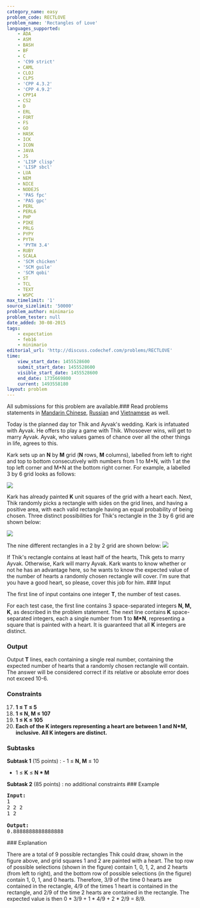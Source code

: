 ```yaml
---
category_name: easy
problem_code: RECTLOVE
problem_name: 'Rectangles of Love'
languages_supported:
    - ADA
    - ASM
    - BASH
    - BF
    - C
    - 'C99 strict'
    - CAML
    - CLOJ
    - CLPS
    - 'CPP 4.3.2'
    - 'CPP 4.9.2'
    - CPP14
    - CS2
    - D
    - ERL
    - FORT
    - FS
    - GO
    - HASK
    - ICK
    - ICON
    - JAVA
    - JS
    - 'LISP clisp'
    - 'LISP sbcl'
    - LUA
    - NEM
    - NICE
    - NODEJS
    - 'PAS fpc'
    - 'PAS gpc'
    - PERL
    - PERL6
    - PHP
    - PIKE
    - PRLG
    - PYPY
    - PYTH
    - 'PYTH 3.4'
    - RUBY
    - SCALA
    - 'SCM chicken'
    - 'SCM guile'
    - 'SCM qobi'
    - ST
    - TCL
    - TEXT
    - WSPC
max_timelimit: '1'
source_sizelimit: '50000'
problem_author: minimario
problem_tester: null
date_added: 30-08-2015
tags:
    - expectation
    - feb16
    - minimario
editorial_url: 'http://discuss.codechef.com/problems/RECTLOVE'
time:
    view_start_date: 1455528600
    submit_start_date: 1455528600
    visible_start_date: 1455528600
    end_date: 1735669800
    current: 1493558180
layout: problem
---
```

All submissions for this problem are available.###  Read problems statements in [Mandarin Chinese](http://www.codechef.com/download/translated/FEB16/mandarin/RECTLOVE.pdf), [Russian](http://www.codechef.com/download/translated/FEB16/russian/RECTLOVE.pdf) and [Vietnamese](http://www.codechef.com/download/translated/FEB16/vietnamese/RECTLOVE.pdf) as well.

Today is the planned day tor Thik and Ayvak's wedding. Kark is infatuated with Ayvak. He offers to play a game with Thik. Whosoever wins, will get to marry Ayvak. Ayvak, who values games of chance over all the other things in life, agrees to this.

Kark sets up an **N** by **M** grid (**N** rows, **M** columns), labelled from left to right and top to bottom consecutively with numbers from 1 to M\*N, with 1 at the top left corner and M\*N at the bottom right corner. For example, a labelled 3 by 6 grid looks as follows:

![](http://i.imgur.com/wvzXBk0.png)

Kark has already painted **K** unit squares of the grid with a heart each. Next, Thik randomly picks a rectangle with sides on the grid lines, and having a positive area, with each valid rectangle having an equal probability of being chosen. Three distinct possibilities for Thik's rectangle in the 3 by 6 grid are shown below:

![](http://i.imgur.com/iUDIeMG.png)

The nine different rectangles in a 2 by 2 grid are shown below: ![](http://i.imgur.com/c2aszAv.png)

If Thik's rectangle contains at least half of the hearts, Thik gets to marry Ayvak. Otherwise, Kark will marry Ayvak. Kark wants to know whether or not he has an advantage here, so he wants to know the expected value of the number of hearts a randomly chosen rectangle will cover. I'm sure that you have a good heart, so please, cover this job for him. ### Input

The first line of input contains one integer **T**, the number of test cases.

For each test case, the first line contains 3 space-separated integers **N, M, K**, as described in the problem statement. The next line contains **K** space-separated integers, each a single number from **1** to **M\*N**, representing a square that is painted with a heart. It is guaranteed that all **K** integers are distinct.

### Output

Output **T** lines, each containing a single real number, containing the expected number of hearts that a randomly chosen rectangle will contain. The answer will be considered correct if its relative or absolute error does not exceed 10-6.

### Constraints

17. **1 ≤ T ≤ 5**
18. **1 ≤ N, M ≤ 107**
19. **1 ≤ K ≤ 105**
20. **Each of the K integers representing a heart are between 1 and N\*M, inclusive. All K integers are distinct.**
### Subtasks

**Subtask 1** (15 points) : - 1 ≤ **N, M** ≤ 10
- 1 ≤ **K** ≤ **N \* M**

 **Subtask 2** (85 points) : no additional constraints ### Example

<pre><b>Input:</b>
1
2 2 2
1 2

<b>Output:</b>
0.8888888888888888
</pre>### Explanation

There are a total of 9 possible rectangles Thik could draw, shown in the figure above, and grid squares 1 and 2 are painted with a heart. The top row of possible selections (shown in the figure) contain 1, 0, 1, 2, and 2 hearts (from left to right), and the bottom row of possible selections (in the figure) contain 1, 0, 1, and 0 hearts. Therefore, 3/9 of the time 0 hearts are contained in the rectangle, 4/9 of the times 1 heart is contained in the rectangle, and 2/9 of the time 2 hearts are contained in the rectangle. The expected value is then 0 \* 3/9 + 1 \* 4/9 + 2 \* 2/9 = 8/9.
